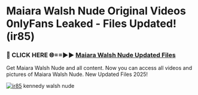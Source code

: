 # Maiara Walsh Nude Original Videos 0nlyFans Leaked - Files Updated! (ir85)

<h3>🔴 CLICK HERE 🌐==►► <a href="https://tinyurl.com/52m3yx9h" rel="nofollow">Maiara Walsh Nude Updated Files</a></h3>

Get Maiara Walsh Nude and all content. Now you can access all videos and pictures of Maiara Walsh Nude. New Updated Files 2025!

[![ir85](https://i.imgur.com/TnHtlc8.gif)](https://tinyurl.com/52m3yx9h)
kennedy walsh nude